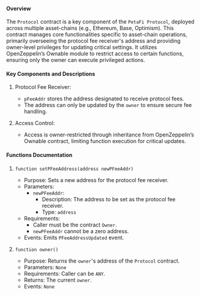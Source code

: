 #### Overview

The `Protocol` contract is a key component of the `PetaFi Protocol`, deployed across multiple asset-chains (e.g., Ethereum, Base, Optimism). This contract manages core functionalities specific to asset-chain operations, primarily overseeing the protocol fee receiver's address and providing owner-level privileges for updating critical settings. It utilizes OpenZeppelin’s Ownable module to restrict access to certain functions, ensuring only the owner can execute privileged actions.

#### Key Components and Descriptions

1.  Protocol Fee Receiver:

    - `pFeeAddr` stores the address designated to receive protocol fees.
    - The address can only be updated by the `owner` to ensure secure fee handling.

2.  Access Control:
    - Access is owner-restricted through inheritance from OpenZeppelin’s Ownable contract, limiting function execution for critical updates.

#### Functions Documentation

1.  `function setPFeeAddress(address newPFeeAddr)`

    - Purpose: Sets a new address for the protocol fee receiver.
    - Parameters:
      - `newPFeeAddr`:
        - Description: The address to be set as the protocol fee receiver.
        - Type: `address`
    - Requirements:
      - Caller must be the contract `Owner`.
      - `newPFeeAddr` cannot be a zero address.
    - Events: Emits `PFeeAddressUpdated` event.

2.  `function owner()`

    - Purpose: Returns the `owner`'s address of the `Protocol` contract.
    - Parameters: `None`
    - Requirements: Caller can be `ANY`.
    - Returns: The current `owner`.
    - Events: `None`
